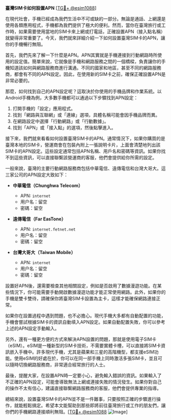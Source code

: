 **臺灣SIM卡如何設置APN** [[TG💪+ @esim1088](https://t.me/s/esim1088)]

在現代社會，手機已經成為我們生活中不可或缺的一部分。無論是通話、上網還是使用各類應用程式，手機都為我們提供了極大的便利。然而，當你在臺灣旅行或工作時，如果需要使用當地的SIM卡來上網或打電話，正確設置APN（接入點名稱）就變得非常重要了。今天，我們就來詳細介紹一下如何設置臺灣SIM卡的APN，讓你的手機暢行無阻。

首先，我們先來了解一下什麼是APN。APN其實就是手機連接到行動網路時所使用的設定值。簡單來說，它就像是手機和網路服務之間的一個橋樑，負責讓你的手機知道該如何與網路服務商進行溝通。不同的國家和地區，甚至不同的網路服務商，都會有不同的APN設定。因此，在使用新的SIM卡之前，確保正確設置APN是非常必要的。

那麼，如何找到自己的APN設定呢？這取決於你使用的手機品牌和作業系統。以Android手機為例，大多數手機都可以通過以下步驟找到APN設定：

1. 打開手機的「設定」應用程式。
2. 找到「網路與互聯網」或「連線」選項，具體名稱可能會因手機品牌而異。
3. 在網路設定中選擇「行動網路」或「行動數據」。
4. 找到「APN」或「接入點」的選項，然後點擊進入。

接下來，我們就來看看如何設置臺灣SIM卡的APN。通常情況下，如果你購買的是臺灣本地的SIM卡，營運商會在包裝內附上一張說明卡片，上面會清楚地列出該SIM卡的APN設定。這些設定通常包括APN名稱、用戶名和密碼等資訊。如果你找不到這些資訊，可以直接聯繫該營運商的客服，他們會提供給你所需的設定。

一般來說，臺灣的主要行動網路服務商包括中華電信、遠傳電信和台灣大哥大。這三家公司的APN設定大致如下：

- **中華電信（Chunghwa Telecom）**
  - APN: `internet`
  - 用户名：留空
  - 密碼：留空

- **遠傳電信（Far EasTone）**
  - APN: `internet.fetnet.net`
  - 用户名：留空
  - 密碼：留空

- **台灣大哥大（Taiwan Mobile）**
  - APN: `internet`
  - 用户名：留空
  - 密碼：留空

設置好APN後，還需要檢查其他相關設定，例如是否啟用了數據漫遊功能。在某些情況下，你可能需要手動開啟數據漫遊功能才能正常使用網路。此外，如果你的手機是雙卡雙待，請確保你將臺灣SIM卡設置為主卡，這樣才能確保網路連接正常。

如果你在設置過程中遇到問題，也不必擔心。現代手機大多都有自動配置的功能，手機會嘗試根據SIM卡的資訊自動填入APN設定。如果自動配置失敗，你可以參考上述的APN設定手動輸入。

另外，還有一種更方便的方式來解決APN設置的問題，那就是使用電子SIM卡（eSIM）。eSIM是一種新型的SIM卡技術，不需要實體卡槽，可以直接將SIM卡資訊嵌入手機中。許多現代手機，尤其是蘋果和三星的高階機型，都支援eSIM功能。使用eSIM的好處在於，你可以在同一部手機上同時激活多張SIM卡，並且可以隨時切換網路服務商，非常適合經常旅行的人士。

最後，提醒大家，在設置APN時一定要小心，避免輸入錯誤的資訊。如果輸入了不正確的APN設定，可能會導致無法上網或連接失敗的情況發生。如果你對自己的操作不太有信心，建議直接聯繫網路服務商的客服，他們會提供專業的指導。

總結來說，設置臺灣SIM卡的APN並不是一件難事，只要按照正確的步驟進行操作，就能輕鬆搞定。希望本文能幫助到那些即將前往臺灣旅行或工作的朋友們，讓你們的手機網路連接順利無阻。[[TG💪+ @esim1088](https://t.me/s/esim1088) ![Image](https://i.postimg.cc/4NQfJmqS/Snipaste-2025-05-13-00-14-12.png)]